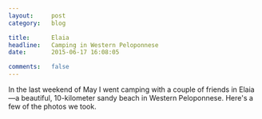 ```yaml
---
layout:     post
category:   blog

title:      Elaia
headline:   Camping in Western Peloponnese
date:       2015-06-17 16:08:05

comments:   false
---
```

In the last weekend of May I went camping with a couple of friends in Elaia—a beautiful, 10-kilometer sandy beach in Western Peloponnese. Here's a few of the photos we took.
